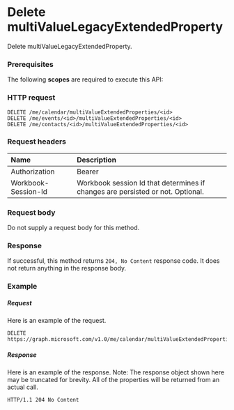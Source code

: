 # Delete multiValueLegacyExtendedProperty

Delete multiValueLegacyExtendedProperty.
### Prerequisites
The following **scopes** are required to execute this API: 
### HTTP request
<!-- { "blockType": "ignored" } -->
```http
DELETE /me/calendar/multiValueExtendedProperties/<id>
DELETE /me/events/<id>/multiValueExtendedProperties/<id>
DELETE /me/contacts/<id>/multiValueExtendedProperties/<id>

```
### Request headers
| Name       | Description|
|:---------------|:----------|
| Authorization  | Bearer <code>|
| Workbook-Session-Id  | Workbook session Id that determines if changes are persisted or not. Optional.|

### Request body
Do not supply a request body for this method.


### Response
If successful, this method returns `204, No Content` response code. It does not return anything in the response body.

### Example
##### Request
Here is an example of the request.
<!-- {
  "blockType": "request",
  "name": "delete_multivaluelegacyextendedproperty"
}-->
```http
DELETE https://graph.microsoft.com/v1.0/me/calendar/multiValueExtendedProperties/<id>
```
##### Response
Here is an example of the response. Note: The response object shown here may be truncated for brevity. All of the properties will be returned from an actual call.
<!-- {
  "blockType": "response",
  "truncated": true
} -->
```http
HTTP/1.1 204 No Content
```

<!-- uuid: 8fcb5dbc-d5aa-4681-8e31-b001d5168d79
2015-10-25 14:57:30 UTC -->
<!-- {
  "type": "#page.annotation",
  "description": "Delete multiValueLegacyExtendedProperty",
  "keywords": "",
  "section": "documentation",
  "tocPath": ""
}-->